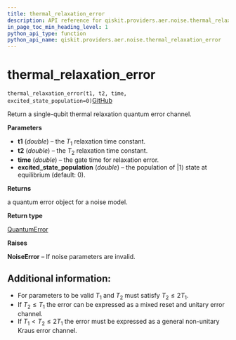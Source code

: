 ```yaml
---
title: thermal_relaxation_error
description: API reference for qiskit.providers.aer.noise.thermal_relaxation_error
in_page_toc_min_heading_level: 1
python_api_type: function
python_api_name: qiskit.providers.aer.noise.thermal_relaxation_error
---
```


# thermal\_relaxation\_error

<span id="qiskit.providers.aer.noise.thermal_relaxation_error" />

`thermal_relaxation_error(t1, t2, time, excited_state_population=0)`[GitHub](https://github.com/qiskit/qiskit-aer/tree/stable/0.5/qiskit/providers/aer/noise/errors/standard_errors.py "view source code")

Return a single-qubit thermal relaxation quantum error channel.

**Parameters**

*   **t1** (*double*) – the $T_1$ relaxation time constant.
*   **t2** (*double*) – the $T_2$ relaxation time constant.
*   **time** (*double*) – the gate time for relaxation error.
*   **excited\_state\_population** (*double*) – the population of $\vert 1\rangle$ state at equilibrium (default: 0).

**Returns**

a quantum error object for a noise model.

**Return type**

[QuantumError](qiskit.providers.aer.noise.QuantumError "qiskit.providers.aer.noise.QuantumError")

**Raises**

**NoiseError** – If noise parameters are invalid.

## Additional information:

*   For parameters to be valid $T_1$ and $T_2$ must satisfy $T_2 \le 2 T_1$.
*   If $T_2 \le T_1$ the error can be expressed as a mixed reset and unitary error channel.
*   If $T_1 < T_2 \le 2 T_1$ the error must be expressed as a general non-unitary Kraus error channel.

